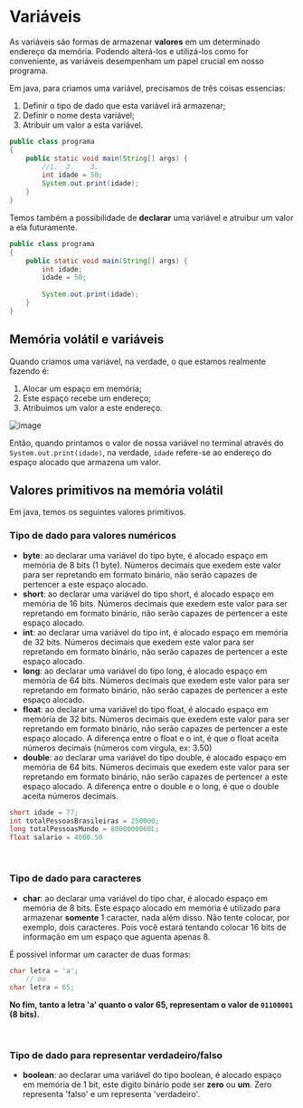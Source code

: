# Variáveis
As variáveis são formas de armazenar __valores__ em um determinado endereço da memória. Podendo
alterá-los e utilizá-los como for conveniente, as variáveis desempenham um papel crucial 
em nosso programa. 

Em java, para criamos uma variável, precisamos de três coisas essencias:
1. Definir o tipo de dado que esta variável irá armazenar;
2. Definir o nome desta variável; 
3. Atribuir um valor a esta variável. 
```java
public class programa
{
    public static void main(String[] args) {
        //1.  2.    3.
        int idade = 50; 
        System.out.print(idade);
    }
}
```

Temos também a possibilidade de __declarar__ uma variável e atruibur um valor a ela futuramente.
```java
public class programa
{
    public static void main(String[] args) {
        int idade; 
        idade = 50;
        
        System.out.print(idade);
    }
}
```

## Memória volátil e variáveis
Quando criamos uma variável, na verdade, o que estamos realmente fazendo é:
1. Alocar um espaço em memória;
2. Este espaço recebe um endereço;
3. Atribuimos um valor a este endereço.

![image](https://github.com/FireguiQueen/Java/assets/98475125/fda89935-d180-4a56-a0ff-f7be5b1015df)

Então, quando printamos o valor de nossa variável no terminal através do `System.out.print(idade)`, na verdade, `idade` refere-se
ao endereço do espaço alocado que armazena um valor.


## Valores primitivos na memória volátil
Em java, temos os seguintes valores primitivos.

### Tipo de dado para valores numéricos
- __byte__: ao declarar uma variável do tipo byte, é alocado espaço em memória de 8 bits (1 byte). Números decimais que exedem este valor para ser repretando em formato binário, não serão capazes de pertencer a este espaço alocado. 
- __short__: ao declarar uma variável do tipo short, é alocado espaço em memória de 16 bits. Números decimais que exedem este valor para ser repretando em formato binário, não serão capazes de pertencer a este espaço alocado.  
- __int__: ao declarar uma variável do tipo int, é alocado espaço em memória de 32 bits. Números decimais que exedem este valor para ser repretando em formato binário, não serão capazes de pertencer a este espaço alocado.
- __long__: ao declarar uma variável do tipo long, é alocado espaço em memória de 64 bits. Números decimais que exedem este valor para ser repretando em formato binário, não serão capazes de pertencer a este espaço alocado.
- __float__: ao declarar uma variável do tipo float, é alocado espaço em memória de 32 bits. Números decimais que exedem este valor para ser repretando em formato binário, não serão capazes de pertencer a este espaço alocado. A diferença entre o float e o int, é que o float aceita números decimais (números com vírgula, ex: 3.50)
- __double__: ao declarar uma variável do tipo double, é alocado espaço em memória de 64 bits. Números decimais que exedem este valor para ser repretando em formato binário, não serão capazes de pertencer a este espaço alocado. A diferença entre o double e o long, é que o double aceita números decimais.
```java
short idade = 77;
int totalPessoasBrasileiras = 250000;
long totalPessoasMundo = 8000000000L;
float salario = 4000.50
```

<br>

### Tipo de dado para caracteres 
- __char__: ao declarar uma variável do tipo char, é alocado espaço em memória de 8 bits. Este espaço alocado em memória é utilizado para armazenar __somente__ 1 caracter, nada além disso. Não tente colocar, por exemplo, dois caracteres. Pois você estará tentando colocar 16 bits de informação em um espaço que aguenta apenas 8.  

É possível informar um caracter de duas formas:
```java
char letra = 'a';
    // ou
char letra = 65; 
```
__No fim, tanto a letra 'a' quanto o valor 65, representam o valor de `01100001` (8 bits).__

<br>

 ### Tipo de dado para representar verdadeiro/falso 
- __boolean__: ao declarar uma variável do tipo boolean, é alocado espaço em memória de 1 bit, este digito binário pode ser __zero__ ou __um__. Zero representa 'falso' e um representa 'verdadeiro'.  
